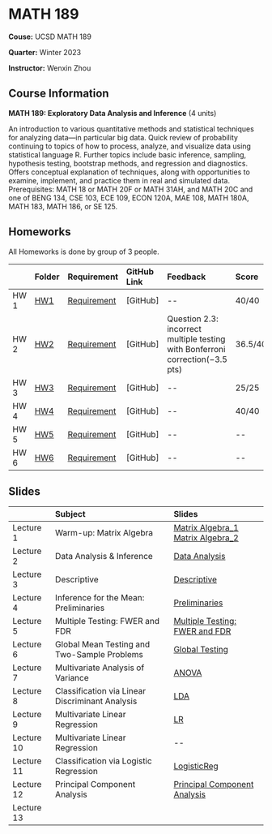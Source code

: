 # MATH 189

**Couse:** UCSD MATH 189

**Quarter:** Winter 2023

**Instructor:** Wenxin Zhou

## Course Information

**MATH 189: Exploratory Data Analysis and Inference** (4 units)

An introduction to various quantitative methods and statistical techniques for analyzing data—in particular big data. Quick review of probability continuing to topics of how to process, analyze, and visualize data using statistical language R. Further topics include basic inference, sampling, hypothesis testing, bootstrap methods, and regression and diagnostics. Offers conceptual explanation of techniques, along with opportunities to examine, implement, and practice them in real and simulated data. Prerequisites: MATH 18 or MATH 20F or MATH 31AH, and MATH 20C and one of BENG 134, CSE 103, ECE 109, ECON 120A, MAE 108, MATH 180A, MATH 183, MATH 186, or SE 125.

## Homeworks
All Homeworks is done by group of 3 people.

|       |Folder |Requirement   |GitHub Link   |Feedback   |Score  |
|:------|:------|:-------------|:-------------|:----------|:------|
|HW 1 |[HW1](./HW1) |[Requirement](./HW1/HW1.pdf)|[GitHub] |--  |40/40    |
|HW 2 |[HW2](./HW2) |[Requirement](./HW2/HW2.pdf)|[GitHub] |Question 2.3: incorrect multiple testing with Bonferroni correction(−3.5 pts)  |36.5/40    |
|HW 3 |[HW3](./HW3) |[Requirement](./HW3/HW3.pdf)|[GitHub] |--  |25/25    |
|HW 4 |[HW4](./HW4) |[Requirement](./HW4/HW4.pdf)|[GitHub] |--  |40/40    |
|HW 5 |[HW5](./HW5) |[Requirement](./HW5/HW5.pdf)|[GitHub] |--  |--    |
|HW 6 |[HW6](./HW6) |[Requirement](./HW6/HW6.pdf)|[GitHub] |--  |--    |

## Slides
|       |Subject    |Slides   |
|:------|:----------|:-------------|
|Lecture 1 |Warm-up: Matrix Algebra |[Matrix Algebra_1](./slides/Week1a.pdf)  [Matrix Algebra_2](./slides/Week1_PS.pdf) |
|Lecture 2 |Data Analysis & Inference |[Data Analysis](./slides/Week1_Visualization.pdf) |
|Lecture 3 |Descriptive |[Descriptive](./slides/Week2_Descriptive.pdf) |
|Lecture 4 |Inference for the Mean: Preliminaries |[Preliminaries](./slides/Week2_Inference.pdf) |
|Lecture 5 |Multiple Testing: FWER and FDR |[Multiple Testing: FWER and FDR](./slides/Week3_MultipleTesting.pdf) |
|Lecture 6 |Global Mean Testing and Two-Sample Problems |[Global Testing](./slides/Week3_GlobalTesting.pdf) |
|Lecture 7 |Multivariate Analysis of Variance |[ANOVA](./slides/Week4_ANOVA.pdf) |
|Lecture 8 |Classification via Linear Discriminant Analysis |[LDA](./slides/Week4_LDA.pdf) |
|Lecture 9 |Multivariate Linear Regression |[LR](./slides/Week5_LR.pdf) |
|Lecture 10 |Multivariate Linear Regression |-- |
|Lecture 11 |Classification via Logistic Regression |[LogisticReg](./slides/Week6_LogisticReg.pdf) |
|Lecture 12 |Principal Component Analysis |[Principal Component Analysis](./slides//Week6_PCA.pdf) |
|Lecture 13 |  |[ ](./slides) |